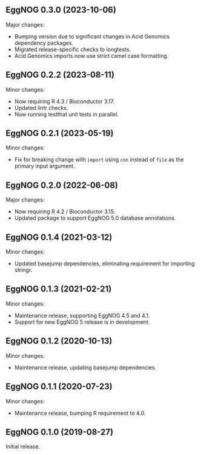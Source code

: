 ## EggNOG 0.3.0 (2023-10-06)

Major changes:

- Bumping version due to significant changes in Acid Genomics dependency
  packages.
- Migrated release-specific checks to longtests.
- Acid Genomics imports now use strict camel case formatting.

## EggNOG 0.2.2 (2023-08-11)

Minor changes:

- Now requiring R 4.3 / Bioconductor 3.17.
- Updated lintr checks.
- Now running testthat unit tests in parallel.

## EggNOG 0.2.1 (2023-05-19)

Minor changes:

- Fix for breaking change with `import` using `con` instead of `file` as the
  primary input argument.

## EggNOG 0.2.0 (2022-06-08)

Major changes:

- Now requiring R 4.2 / Bioconductor 3.15.
- Updated package to support EggNOG 5.0 database annotations.

## EggNOG 0.1.4 (2021-03-12)

Minor changes:

- Updated basejump dependencies, eliminating requirement for importing stringr.

## EggNOG 0.1.3 (2021-02-21)

Minor changes:

- Maintenance release, supporting EggNOG 4.5 and 4.1.
- Support for new EggNOG 5 release is in development.

## EggNOG 0.1.2 (2020-10-13)

Minor changes:

- Maintenance release, updating basejump dependencies.

## EggNOG 0.1.1 (2020-07-23)

Minor changes:

- Maintenance release, bumping R requirement to 4.0.

## EggNOG 0.1.0 (2019-08-27)

Initial release.
